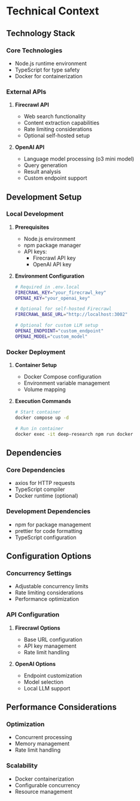 # Technical Context

## Technology Stack

### Core Technologies
- Node.js runtime environment
- TypeScript for type safety
- Docker for containerization

### External APIs
1. **Firecrawl API**
   - Web search functionality
   - Content extraction capabilities
   - Rate limiting considerations
   - Optional self-hosted setup

2. **OpenAI API**
   - Language model processing (o3 mini model)
   - Query generation
   - Result analysis
   - Custom endpoint support

## Development Setup

### Local Development
1. **Prerequisites**
   - Node.js environment
   - npm package manager
   - API keys:
     - Firecrawl API key
     - OpenAI API key

2. **Environment Configuration**
   ```bash
   # Required in .env.local
   FIRECRAWL_KEY="your_firecrawl_key"
   OPENAI_KEY="your_openai_key"

   # Optional for self-hosted Firecrawl
   FIRECRAWL_BASE_URL="http://localhost:3002"

   # Optional for custom LLM setup
   OPENAI_ENDPOINT="custom_endpoint"
   OPENAI_MODEL="custom_model"
   ```

### Docker Deployment
1. **Container Setup**
   - Docker Compose configuration
   - Environment variable management
   - Volume mapping

2. **Execution Commands**
   ```bash
   # Start container
   docker compose up -d

   # Run in container
   docker exec -it deep-research npm run docker
   ```

## Dependencies

### Core Dependencies
- axios for HTTP requests
- TypeScript compiler
- Docker runtime (optional)

### Development Dependencies
- npm for package management
- prettier for code formatting
- TypeScript configuration

## Configuration Options

### Concurrency Settings
- Adjustable concurrency limits
- Rate limiting considerations
- Performance optimization

### API Configuration
1. **Firecrawl Options**
   - Base URL configuration
   - API key management
   - Rate limit handling

2. **OpenAI Options**
   - Endpoint customization
   - Model selection
   - Local LLM support

## Performance Considerations

### Optimization
- Concurrent processing
- Memory management
- Rate limit handling

### Scalability
- Docker containerization
- Configurable concurrency
- Resource management
